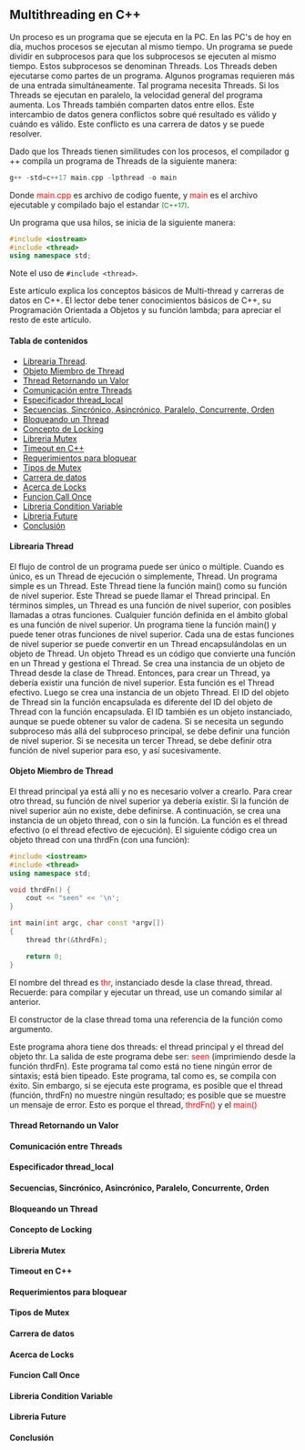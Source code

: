 ## Multithreading en C++
Un proceso es un programa que se ejecuta en la PC. En las PC's de hoy en día, muchos procesos se ejecutan al mismo tiempo. Un programa se puede dividir en subprocesos para que los subprocesos se ejecuten al mismo tiempo. Estos subprocesos se denominan Threads. Los Threads deben ejecutarse como partes de un programa. Algunos programas requieren más de una entrada simultáneamente. Tal programa necesita Threads. Si los Threads se ejecutan en paralelo, la velocidad general del programa aumenta. Los Threads también comparten datos entre ellos. Este intercambio de datos genera conflictos sobre qué resultado es válido y cuándo es válido. Este conflicto es una carrera de datos y se puede resolver. 

Dado que los Threads tienen similitudes con los procesos, el compilador g ++ compila un programa de Threads de la siguiente manera:
```cpp
g++ -std=c++17 main.cpp -lpthread -o main
```
Donde <font color="red">main.cpp</font> es archivo de codigo fuente, y <font color="red">main</font> es el archivo ejecutable y compilado bajo el estandar <span style="color:green;font-size:12px">(C++17)</span>.

Un programa que usa hilos, se inicia de la siguiente manera:
```cpp
#include <iostream>
#include <thread>
using namespace std;
```
Note el uso de `#include <thread>`.

Este artículo explica los conceptos básicos de Multi-thread y carreras de datos en C++. El lector debe tener conocimientos básicos de C++, su Programación Orientada a Objetos y su función lambda; para apreciar el resto de este artículo.

#### Tabla de contenidos

- [Librearia Thread](#1).
- [Objeto Miembro de Thread](#2)
- [Thread Retornando un Valor](#3)
- [Comunicación entre Threads](#4)
- [Especificador thread_local](#5)
- [Secuencias, Sincrónico, Asincrónico, Paralelo, Concurrente, Orden](#6)
- [Bloqueando un Thread](#7)
- [Concepto de Locking](#8)
- [Libreria Mutex](#9)
- [Timeout en C++](#10)
- [Requerimientos para bloquear](#11)
- [Tipos de Mutex](#12)
- [Carrera de datos](#13)
- [Acerca de Locks](#14)
- [Funcion Call Once](#15)
- [Libreria Condition Variable](#16)
- [Libreria Future](#17)
- [Conclusión](#18)

<div id='1'/>

#### Librearia Thread
El flujo de control de un programa puede ser único o múltiple. Cuando es único, es un Thread de ejecución o simplemente, Thread. Un programa simple es un Thread. Este Thread tiene la función main() como su función de nivel superior. Este Thread se puede llamar el Thread principal. En términos simples, un Thread es una función de nivel superior, con posibles llamadas a otras funciones.
Cualquier función definida en el ámbito global es una función de nivel superior. Un programa tiene la función main() y puede tener otras funciones de nivel superior. Cada una de estas funciones de nivel superior se puede convertir en un Thread encapsulándolas en un objeto de Thread. Un objeto Thread es un código que convierte una función en un Thread y gestiona el Thread. Se crea una instancia de un objeto de Thread desde la clase de Thread.
Entonces, para crear un Thread, ya debería existir una función de nivel superior. Esta función es el Thread efectivo. Luego se crea una instancia de un objeto Thread. El ID del objeto de Thread sin la función encapsulada es diferente del ID del objeto de Thread con la función encapsulada. El ID también es un objeto instanciado, aunque se puede obtener su valor de cadena.
Si se necesita un segundo subproceso más allá del subproceso principal, se debe definir una función de nivel superior. Si se necesita un tercer Thread, se debe definir otra función de nivel superior para eso, y así sucesivamente.

<div id='2'/>

#### Objeto Miembro de Thread
El thread principal ya está allí y no es necesario volver a crearlo. Para crear otro thread, su función de nivel superior ya debería existir. Si la función de nivel superior aún no existe, debe definirse. A continuación, se crea una instancia de un objeto thread, con o sin la función. La función es el thread efectivo (o el thread efectivo de ejecución). El siguiente código crea un objeto thread con una thrdFn (con una función):
```cpp
#include <iostream>
#include <thread>
using namespace std;

void thrdFn() {
    cout << "seen" << '\n';
}  

int main(int argc, char const *argv[])
{
    thread thr(&thrdFn);

    return 0;
}
```
El nombre del thread es <font color="red">thr</font>, instanciado desde la clase thread, thread. Recuerde: para compilar y ejecutar un thread, use un comando similar al anterior.

El constructor de la clase thread toma una referencia de la función como argumento.

Este programa ahora tiene dos threads: el thread principal y el thread del objeto thr. La salida de este programa debe ser: <font color="red">seen</font> (imprimiendo desde la función thrdFn). Este programa tal como está no tiene ningún error de sintaxis; está bien tipeado. Este programa, tal como es, se compila con éxito. Sin embargo, si se ejecuta este programa, es posible que el thread (función, thrdFn) no muestre ningún resultado; es posible que se muestre un mensaje de error.
Esto es porque el thread, <font color="red">thrdFn()</font> y el <font color="red">main()</font>
<div id='3'/>

#### Thread Retornando un Valor

<div id='4'/>

#### Comunicación entre Threads

<div id='5'/>

#### Especificador thread_local

<div id='6'/>

#### Secuencias, Sincrónico, Asincrónico, Paralelo, Concurrente, Orden

<div id='7'/>

#### Bloqueando un Thread

<div id='8'/>

#### Concepto de Locking

<div id='9'/>

#### Libreria Mutex

<div id='10'/>

#### Timeout en C++

<div id='11'/>

#### Requerimientos para bloquear

<div id='12'/>

#### Tipos de Mutex

<div id='13'/>

#### Carrera de datos

<div id='14'/>

#### Acerca de Locks

<div id='15'/>

#### Funcion Call Once

<div id='16'/>

#### Libreria Condition Variable

<div id='17'/>

#### Libreria Future

<div id='18'/>

#### Conclusión
